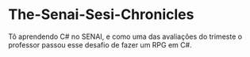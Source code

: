 # The-Senai-Sesi-Chronicles
Tô aprendendo C# no SENAI, e como uma das avaliações do trimeste o professor passou esse desafio de fazer um RPG em C#.
